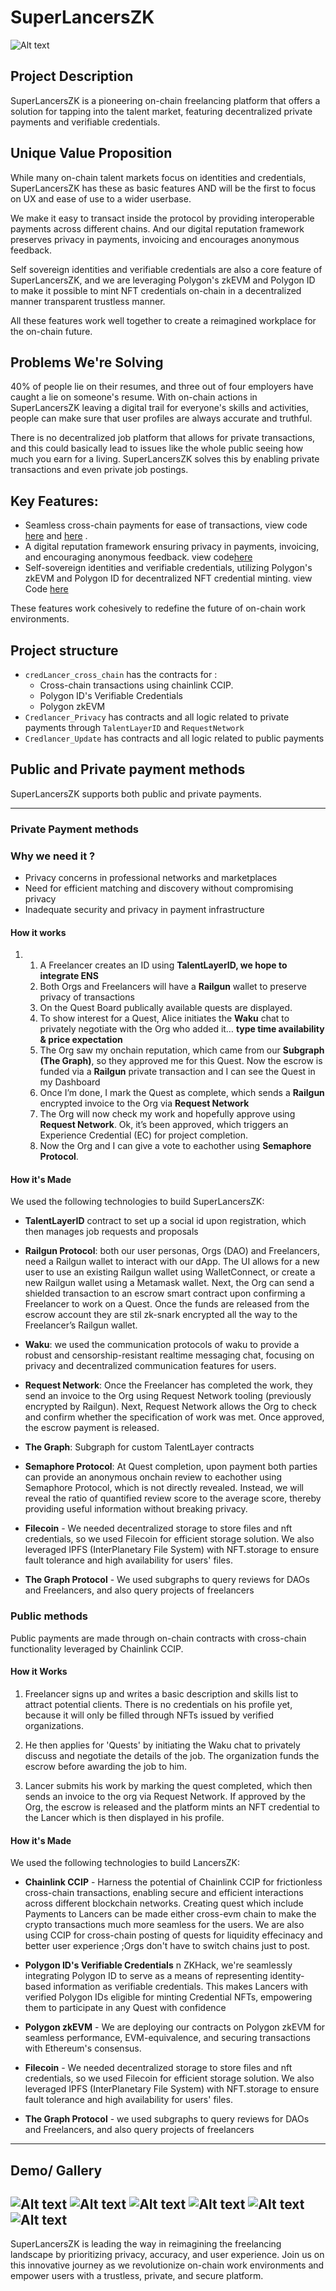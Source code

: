 # SuperLancersZK
![Alt text](assets/image.jpg)
## Project Description
SuperLancersZK is a pioneering on-chain freelancing platform that offers a solution for tapping into the talent market, featuring decentralized private payments and verifiable credentials.


## Unique Value Proposition

While many on-chain talent markets focus on identities and credentials, SuperLancersZK has these as basic features AND will be the first to focus on UX and ease of use to a wider userbase.

We make it easy to transact inside the protocol by providing interoperable payments across different chains. And our digital reputation framework preserves privacy in payments, invoicing and encourages anonymous feedback.

Self sovereign identities and verifiable credentials are also a core feature of SuperLancersZK, and we are leveraging Polygon's zkEVM and Polygon ID to make it possible to mint NFT credentials on-chain in a decentralized manner transparent trustless manner.

All these features work well together to create a reimagined workplace for the on-chain future.


## Problems We're Solving

40% of people lie on their resumes, and three out of four employers have caught a lie on someone's resume. With on-chain actions in SuperLancersZK leaving a digital trail for everyone's skills and activities, people can make sure that user profiles are 
always accurate and truthful.

There is no decentralized job platform that allows for private transactions, and this could basically lead to issues like the whole public seeing how much you earn for a living. SuperLancersZK solves this by enabling private transactions and even private 
job postings.

## Key Features:

- Seamless cross-chain payments for ease of transactions, view code [here](https://github.com/CredLancer/LancersZK/blob/a6cf975a12f75c151ea4626f1f3e185f5b347a0a/credLancer_cross_chain/src/cross-chain/QuestControllerSender.sol) and [here](https://github.com/CredLancer/LancersZK/blob/e61c46fadfd2a8b454fd4012abd79f2df1e81f0f/credLancer_cross_chain/src/QuestController.sol#L203) .
- A digital reputation framework ensuring privacy in payments, invoicing, and encouraging anonymous feedback. view code[here](https://github.com/CredLancer/LancersZK/blob/58d28bd6e9bff95a5f9e95e0938aa91f52a40f49/Credlancer_Privacy/packages/hardhat/scripts/request) 
- Self-sovereign identities and verifiable credentials, utilizing Polygon's zkEVM and Polygon ID for decentralized NFT credential minting. view Code [here](https://github.com/CredLancer/LancersZK/blob/3150c3fa94b0fe67e8dde20c7eee955e998e91aa/credLancer_cross_chain/src/identity)
  
These features work cohesively to redefine the future of on-chain work environments.

## Project structure
- `credLancer_cross_chain` has the contracts for :
  - Cross-chain transactions using chainlink CCIP.
  - Polygon ID's Verifiable Credentials
  - Polygon zkEVM
- `Credlancer_Privacy` has contracts and all logic related to private payments through `TalentLayerID` and `RequestNetwork`
- `Credlancer_Update` has contracts and all logic related to public payments


## Public and Private payment methods
 SuperLancersZK supports both public and private payments.

----------------------------------------------------------------
### Private Payment methods
### Why we need it ?
- Privacy concerns in professional networks and marketplaces
- Need for efficient matching and discovery without compromising privacy
- Inadequate security and privacy in payment infrastructure


  
#### How it works
1. 
    1. A Freelancer creates an ID using **TalentLayerID, we hope to integrate ENS** 
    2. Both Orgs and Freelancers will have a **Railgun** wallet to preserve privacy of transactions
    3. On the Quest Board publically available quests are displayed. 
    4. To show interest for a Quest, Alice initiates the **Waku** chat to privately negotiate with the Org who added it… ******************************************type time availability & price expectation******************************************
    5. The Org saw my onchain reputation, which came from our **Subgraph (The Graph)**, so they approved me for this Quest. Now the escrow is funded via a **Railgun** private transaction and I can see the Quest in my Dashboard
    6. Once I’m done, I mark the Quest as complete, which sends a **Railgun** encrypted invoice to the Org via **Request Network**
    7. The Org will now check my work and hopefully approve using **Request Network**. Ok, it’s been approved, which triggers an Experience Credential (EC) for project completion.
    8. Now the Org and I can give a vote to eachother using **Semaphore Protocol**.
#### How it's Made
We used the following technologies to build SuperLancersZK:

- **TalentLayerID** contract to set up a social id upon registration, which then manages job requests and proposals
- **Railgun Protocol**: both our user personas, Orgs (DAO) and Freelancers, need a Railgun wallet to interact with our dApp. The UI allows for a new user to use an existing Railgun wallet using WalletConnect, or create a new Railgun wallet using a Metamask wallet. Next, the Org can send a shielded transaction to an escrow smart contract upon confirming a Freelancer to work on a Quest. Once the funds are released from the escrow account they are stil zk-snark encrypted all the way to the Freelancer’s Railgun wallet.
- **Waku**: we used the communication protocols of waku to provide a robust and censorship-resistant realtime messaging chat, focusing on privacy and decentralized communication features for users.
- **Request Network**: Once the Freelancer has completed the work, they send an invoice to the Org using Request Network tooling (previously encrypted by Railgun). Next, Request Network allows the Org to check and confirm whether the specification of work was met. Once approved, the escrow payment is released.
- **The Graph**: Subgraph for custom TalentLayer contracts
- **Semaphore Protocol**: At Quest completion, upon payment both parties can provide an anonymous onchain review to eachother using Semaphore Protocol, which is not directly revealed. Instead, we will reveal the ratio of quantified review score to the average score, thereby providing useful information without breaking privacy.

- **Filecoin** - We needed decentralized storage to store files and nft credentials, so we used Filecoin for efficient storage solution. We also leveraged IPFS (InterPlanetary File System) with NFT.storage to ensure fault tolerance and high availability 
for users' files.

- **The Graph Protocol** - We used subgraphs to query reviews for DAOs and Freelancers, and also query projects of freelancers

### Public methods
 Public payments are made through on-chain contracts with cross-chain functionality leveraged by Chainlink CCIP. 
#### How it Works

1. Freelancer signs up and writes a basic description and skills list to attract potential clients. There is no credentials on his profile yet, because it will only be filled through NFTs issued by verified organizations.

2. He then applies for 'Quests' by initiating the Waku chat to privately discuss and negotiate the details of the job. The organization funds the escrow before awarding the job to him.

3. Lancer submits his work by marking the quest completed, which then sends an invoice to the org via Request Network. If approved by the Org, the escrow is released and the platform mints an NFT credential to the Lancer which is then displayed in his 
profile.

#### How it's Made
We used the following technologies to build LancersZK:

- **Chainlink CCIP** - Harness the potential of Chainlink CCIP for frictionless cross-chain transactions, enabling secure and efficient interactions across different blockchain networks. Creating quest which include Payments to Lancers can be made either cross-evm chain to make the crypto transactions much more seamless for the users. We are also using CCIP for cross-chain posting of quests for liquidity effecinacy and better user experience ;Orgs don't have to switch chains just to post.
- **Polygon ID's Verifiable Credentials**  n ZKHack, we're seamlessly integrating Polygon ID to serve as a means of representing identity-based information as verifiable credentials. This makes Lancers with verified Polygon IDs eligible for minting Credential NFTs, empowering them to participate in any Quest with confidence
- **Polygon zkEVM** - We are deploying our contracts on Polygon zkEVM for seamless performance, EVM-equivalence, and securing transactions with Ethereum's consensus.

- **Filecoin** - We needed decentralized storage to store files and nft credentials, so we used Filecoin for efficient storage solution. We also leveraged IPFS (InterPlanetary File System) with NFT.storage to ensure fault tolerance and high availability 
for users' files.

- **The Graph Protocol** - we used subgraphs to query reviews for DAOs and Freelancers, and also query projects of freelancers


----------------------------------------------------------------

## Demo/ Gallery 

![Alt text](assets/image-6.png)
![Alt text](assets/image-1.png)
![Alt text](assets/image-2.png)
![Alt text](assets/image-3.png)
![Alt text](assets/image-4.png)
![Alt text](assets/image-5.png)
-----------------
SuperLancersZK is leading the way in reimagining the freelancing landscape by prioritizing privacy, accuracy, and user experience. Join us on this innovative journey as we revolutionize on-chain work environments and empower users with a trustless, private, and secure platform.

